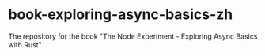 # book-exploring-async-basics-zh
The repository for the book "The Node Experiment - Exploring Async Basics with Rust"
